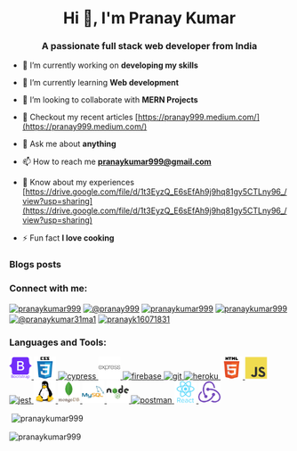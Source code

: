 <h1 align="center">Hi 👋, I'm Pranay Kumar</h1>
<h3 align="center">A passionate full stack web developer from India</h3>

- 🔭 I’m currently working on **developing my skills**

- 🌱 I’m currently learning **Web development**

- 👯 I’m looking to collaborate with **MERN Projects**

- 📝 Checkout my recent articles [https://pranay999.medium.com/](https://pranay999.medium.com/)

- 💬 Ask me about **anything**

- 📫 How to reach me **pranaykumar999@gmail.com**

- 📄 Know about my experiences [https://drive.google.com/file/d/1t3EyzQ_E6sEfAh9j9hq81gy5CTLny96_/view?usp=sharing](https://drive.google.com/file/d/1t3EyzQ_E6sEfAh9j9hq81gy5CTLny96_/view?usp=sharing)

- ⚡ Fun fact **I love cooking**

### Blogs posts
<!-- BLOG-POST-LIST:START -->
<!-- BLOG-POST-LIST:END -->

<h3 align="left">Connect with me:</h3>
<p align="left">
<a href="https://linkedin.com/in/pranaykumar999" target="blank"><img align="center" src="https://cdn.jsdelivr.net/npm/simple-icons@3.0.1/icons/linkedin.svg" alt="pranaykumar999" height="30" width="40" /></a>
<a href="https://medium.com/@pranay999" target="blank"><img align="center" src="https://cdn.jsdelivr.net/npm/simple-icons@3.0.1/icons/medium.svg" alt="@pranay999" height="30" width="40" /></a>
<a href="https://codepen.io/pranaykumar999" target="blank"><img align="center" src="https://cdn.jsdelivr.net/npm/simple-icons@3.0.1/icons/codepen.svg" alt="pranaykumar999" height="30" width="40" /></a>
<a href="https://codesandbox.com/pranaykumar999" target="blank"><img align="center" src="https://cdn.jsdelivr.net/npm/simple-icons@3.0.1/icons/codesandbox.svg" alt="pranaykumar999" height="30" width="40" /></a>
<a href="https://www.hackerrank.com/@pranaykumar31ma1" target="blank"><img align="center" src="https://cdn.jsdelivr.net/npm/simple-icons@3.0.1/icons/hackerrank.svg" alt="@pranaykumar31ma1" height="30" width="40" /></a>
<a href="https://twitter.com/pranayk16071831" target="blank"><img align="center" src="https://cdn.jsdelivr.net/npm/simple-icons@3.0.1/icons/twitter.svg" alt="pranayk16071831" height="30" width="40" /></a>
</p>


<h3 align="left">Languages and Tools:</h3>
<p align="left"> <a href="https://getbootstrap.com" target="_blank"> <img src="https://raw.githubusercontent.com/devicons/devicon/master/icons/bootstrap/bootstrap-plain-wordmark.svg" alt="bootstrap" width="40" height="40"/> </a> <a href="https://www.w3schools.com/css/" target="_blank"> <img src="https://raw.githubusercontent.com/devicons/devicon/master/icons/css3/css3-original-wordmark.svg" alt="css3" width="40" height="40"/> </a> <a href="https://www.cypress.io" target="_blank"> <img src="https://raw.githubusercontent.com/simple-icons/simple-icons/6e46ec1fc23b60c8fd0d2f2ff46db82e16dbd75f/icons/cypress.svg" alt="cypress" width="40" height="40"/> </a> <a href="https://expressjs.com" target="_blank"> <img src="https://raw.githubusercontent.com/devicons/devicon/master/icons/express/express-original-wordmark.svg" alt="express" width="40" height="40"/> </a> <a href="https://firebase.google.com/" target="_blank"> <img src="https://www.vectorlogo.zone/logos/firebase/firebase-icon.svg" alt="firebase" width="40" height="40"/> </a> <a href="https://git-scm.com/" target="_blank"> <img src="https://www.vectorlogo.zone/logos/git-scm/git-scm-icon.svg" alt="git" width="40" height="40"/> </a> <a href="https://heroku.com" target="_blank"> <img src="https://www.vectorlogo.zone/logos/heroku/heroku-icon.svg" alt="heroku" width="40" height="40"/> </a> <a href="https://www.w3.org/html/" target="_blank"> <img src="https://raw.githubusercontent.com/devicons/devicon/master/icons/html5/html5-original-wordmark.svg" alt="html5" width="40" height="40"/> </a> <a href="https://developer.mozilla.org/en-US/docs/Web/JavaScript" target="_blank"> <img src="https://raw.githubusercontent.com/devicons/devicon/master/icons/javascript/javascript-original.svg" alt="javascript" width="40" height="40"/> </a> <a href="https://jestjs.io" target="_blank"> <img src="https://www.vectorlogo.zone/logos/jestjsio/jestjsio-icon.svg" alt="jest" width="40" height="40"/> </a> <a href="https://www.linux.org/" target="_blank"> <img src="https://raw.githubusercontent.com/devicons/devicon/master/icons/linux/linux-original.svg" alt="linux" width="40" height="40"/> </a> <a href="https://www.mongodb.com/" target="_blank"> <img src="https://raw.githubusercontent.com/devicons/devicon/master/icons/mongodb/mongodb-original-wordmark.svg" alt="mongodb" width="40" height="40"/> </a> <a href="https://www.mysql.com/" target="_blank"> <img src="https://raw.githubusercontent.com/devicons/devicon/master/icons/mysql/mysql-original-wordmark.svg" alt="mysql" width="40" height="40"/> </a> <a href="https://nodejs.org" target="_blank"> <img src="https://raw.githubusercontent.com/devicons/devicon/master/icons/nodejs/nodejs-original-wordmark.svg" alt="nodejs" width="40" height="40"/> </a> <a href="https://postman.com" target="_blank"> <img src="https://www.vectorlogo.zone/logos/getpostman/getpostman-icon.svg" alt="postman" width="40" height="40"/> </a> <a href="https://reactjs.org/" target="_blank"> <img src="https://raw.githubusercontent.com/devicons/devicon/master/icons/react/react-original-wordmark.svg" alt="react" width="40" height="40"/> </a> <a href="https://redux.js.org" target="_blank"> <img src="https://raw.githubusercontent.com/devicons/devicon/master/icons/redux/redux-original.svg" alt="redux" width="40" height="40"/> </a> </p>


<p>&nbsp;<img align="center" src="https://github-readme-stats.vercel.app/api?username=pranaykumar999&show_icons=true&locale=en" alt="pranaykumar999" /></p>

<p><img align="center" src="https://github-readme-streak-stats.herokuapp.com/?user=pranaykumar999&" alt="pranaykumar999" /></p>
